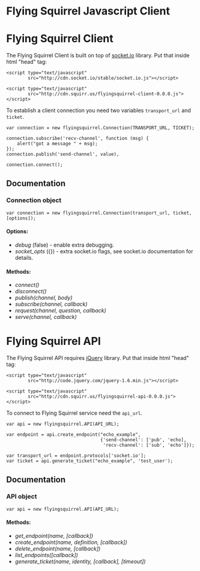 
Flying Squirrel Javascript Client
=================================


Flying Squirrel Client
======================

The Flying Squirrel Client is built on top of
[socket.io](https://github.com/LearnBoost/Socket.IO/) library. Put
that inside html "head" tag:

    <script type="text/javascript"
            src="http://cdn.socket.io/stable/socket.io.js"></script>

    <script type="text/javascript"
            src="http://cdn.squirr.us/flyingsquirrel-client-0.0.0.js"></script>


To establish a client connection you need two variables
`transport_url` and `ticket`.

    var connection = new flyingsquirrel.Connection(TRANSPORT_URL, TICKET);

    connection.subscribe('recv-channel', function (msg) {
        alert("got a message " + msg);
    });
    connection.publish('send-channel', value),

    connection.connect();


Documentation
-------------

### Connection object

    var connection = new flyingsquirrel.Connection(transport_url, ticket, [options]);

#### Options:

 - *debug* (false) - enable extra debugging.
 - *socket_opts* ({}) - extra socket.io flags, see socket.io documentation for details.

#### Methods:

 - *connect()*
 - *disconnect()*
 - *publish(channel, body)*
 - *subscribe(channel, callback)*
 - *request(channel, question, callback)*
 - *serve(channel, callback)*


Flying Squirrel API
===================

The Flying Squirrel API requires [jQuery](http://jquery.com/)
library. Put that inside html "head" tag:

    <script type="text/javascript"
            src="http://code.jquery.com/jquery-1.6.min.js"></script>

    <script type="text/javascript"
            src="http://cdn.squirr.us/flyingsquirrel-api-0.0.0.js"></script>


To connect to Flying Squirrel service need the `api_url`.

    var api = new flyingsquirrel.API(API_URL);

    var endpoint = api.create_endpoint("echo_example",
                                       {'send-channel': ['pub', 'echo],
                                        'recv-channel': ['sub', 'echo']});

    var transport_url = endpoint.protocols['socket.io'];
    var ticket = api.generate_ticket("echo_example", 'test_user');


Documentation
-------------

### API object

    var api = new flyingsquirrel.API(API_URL);

#### Methods:

 - *get_endpoint(name, [callback])*
 - *create_endpoint(name, definition, [callback])*
 - *delete_endpoint(name, [callback])*
 - *list_endpoints([callback])*
 - *generate_ticket(name, identity, [callback], [timeout])*

